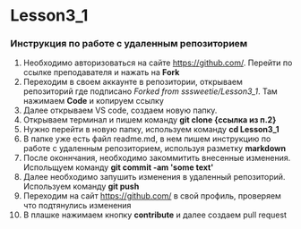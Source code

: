 # Lesson3_1

### Инструкция по работе с удаленным репозиторием 

1. Необходимо авторизоваться на сайте https://github.com/. Перейти по ссылке преподавателя и нажать на **Fork**
2. Переходим в своем аккаунте в репозитории, открываем репозиторий где подписано *Forked from sssweetie/Lesson3_1*. Там нажимаем **Code** и копируем ссылку
2. Далее открываем VS code, создаем новую папку.
3. Открываем терминал и пишем команду **git clone {ссылка из п.2}**
4. Нужно перейти в новую папку, используем команду **cd Lesson3_1**
5. В папке уже есть файл readme.md, в нем пишем инструкцию по работе с удаленным репозиторием, используя разметку **markdown**
6. После оконнчания, необходимо закоммитить внесенные изменения. Испольщуем команду **git commit -am 'some text'**
7. Далее необходимо запушить изменения в удаленный репозиторий. Используем команду **git push**
8. Переходим на сайт https://github.com/ в свой профиль, проверяем что подтянулись изменения
9. В плашке нажимаем кнопку **contribute** и далее создаем pull request
